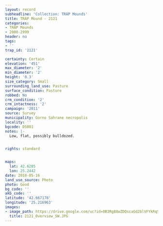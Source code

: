 ```yaml
---
layout: record
subheadline: 'Collection: TRAP Mounds'
title: TRAP Mound - 2121
categories:
- TRAP Mounds
- 2000-2999
header: no
tags:
- ''
trap_id: '2121'

certainty: Certain
elevation: '451'
max_diameter: '2'
min_diameter: '2'
height: '0.3'
size_category: Small
surrounding_land_use: Pasture
surface_condition: Pasture
robbed: No
crm_condition: '2'
crm_intactness: '2'
campaign: '2011'
source: Survey
municipality: Gorno Sahrane necropolis
locality: ''
bgcode: DS001
notes: |-
  Low, flat, possibly bulldozed.


rights: standard


maps:
  lat: 42.6285
  lon: 25.2442
date: 2018-05-16
land_use_source: Photo
photo: Good
bg_code: ''
akb_code: ''
latitude: '42.667178'
longitude: '25.216963'
images:
- image_path: https://drive.google.com/uc?id=0B3Rg88wZDQscaGd2blVFYkRqSGc
  title: 2121_Overview_SW.JPG
---
```

